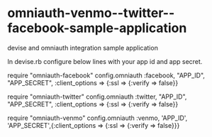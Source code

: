 omniauth-venmo--twitter--facebook-sample-application
====================================================

devise and omniauth integration sample application

In devise.rb configure below lines with your app id and app secret.

require "omniauth-facebook"
config.omniauth :facebook, "APP_ID", "APP_SECRET", :client_options => {:ssl => {:verify => false}}

require "omniauth-twitter"
config.omniauth :twitter, "APP_ID", "APP_SECRET", :client_options => {:ssl => {:verify => false}}

require "omniauth-venmo"
config.omniauth :venmo, 'APP_ID', 'APP_SECRET',{:client_options => {:ssl => {:verify => false}}}
